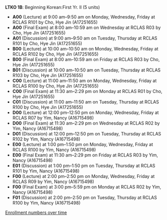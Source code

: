 **LTKO 1B**: Beginning Korean:First Yr. II (5 units)

- **A00** (Lecture) at 9:00 am–9:50 am on Monday, Wednesday, Friday at RCLAS R101 by Cho, Hye Jin (A17251655)
- **A00** (Final Exam) at 8:00 am–10:59 am on Wednesday at RCLAS R03 by Cho, Hye Jin (A17251655)
- **A01** (Discussion) at 9:00 am–9:50 am on Tuesday, Thursday at RCLAS R101 by Cho, Hye Jin (A17251655)
- **B00** (Lecture) at 10:00 am–10:50 am on Monday, Wednesday, Friday at RCLAS R102 by Cho, Hye Jin (A17251655)
- **B00** (Final Exam) at 8:00 am–10:59 am on Friday at RCLAS R03 by Cho, Hye Jin (A17251655)
- **B01** (Discussion) at 10:00 am–10:50 am on Tuesday, Thursday at RCLAS R103 by Cho, Hye Jin (A17251655)
- **C00** (Lecture) at 11:00 am–11:50 am on Monday, Wednesday, Friday at RCLAS R100 by Cho, Hye Jin (A17251655)
- **C00** (Final Exam) at 11:30 am–2:29 pm on Monday at RCLAS R01 by Cho, Hye Jin (A17251655)
- **C01** (Discussion) at 11:00 am–11:50 am on Tuesday, Thursday at RCLAS R100 by Cho, Hye Jin (A17251655)
- **D00** (Lecture) at 12:00 pm–12:50 pm on Monday, Wednesday, Friday at RCLAS R07 by Yim, Nancy (A16715498)
- **D00** (Final Exam) at 11:30 am–2:29 pm on Wednesday at RCLAS R02 by Yim, Nancy (A16715498)
- **D01** (Discussion) at 12:00 pm–12:50 pm on Tuesday, Thursday at RCLAS R102 by Yim, Nancy (A16715498)
- **E00** (Lecture) at 1:00 pm–1:50 pm on Monday, Wednesday, Friday at RCLAS R100 by Yim, Nancy (A16715498)
- **E00** (Final Exam) at 11:30 am–2:29 pm on Friday at RCLAS R03 by Yim, Nancy (A16715498)
- **E01** (Discussion) at 1:00 pm–1:50 pm on Tuesday, Thursday at RCLAS R101 by Yim, Nancy (A16715498)
- **F00** (Lecture) at 2:00 pm–2:50 pm on Monday, Wednesday, Friday at RCLAS R09 by Yim, Nancy (A16715498)
- **F00** (Final Exam) at 3:00 pm–5:59 pm on Monday at RCLAS R02 by Yim, Nancy (A16715498)
- **F01** (Discussion) at 2:00 pm–2:50 pm on Tuesday, Thursday at RCLAS R100 by Yim, Nancy (A16715498)

[Enrollment numbers over time](./LTKO1B.tsv)
